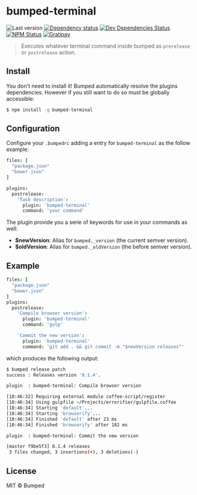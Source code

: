 # bumped-terminal

![Last version](https://img.shields.io/github/tag/bumped/bumped-terminal.svg?style=flat-square)
[![Dependency status](http://img.shields.io/david/bumped/bumped-terminal.svg?style=flat-square)](https://david-dm.org/bumped/bumped-terminal)
[![Dev Dependencies Status](http://img.shields.io/david/dev/bumped/bumped-terminal.svg?style=flat-square)](https://david-dm.org/bumped/bumped-terminal#info=devDependencies)
[![NPM Status](http://img.shields.io/npm/dm/bumped-terminal.svg?style=flat-square)](https://www.npmjs.org/package/bumped-terminal)
[![Gratipay](https://img.shields.io/gratipay/bumped.svg?style=flat-square)](https://gratipay.com/~Kikobeats/)

> Executes whatever terminal command inside bumped as `prerelease` or `postrelease` action.

## Install

You don't need to install it! Bumped automatically resolve the plugins dependencies. However if you still want to do so must be globally accessible:

```bash
$ npm install -g bumped-terminal
```

## Configuration

Configure your `.bumpedrc` adding a entry for `bumped-terminal` as the follow example:

```cson
files: [
  "package.json"
  "bower.json"
]

plugins:
  postrelease:
    'Task description':
      plugin: 'bumped-terminal'
      command: 'your command'
```

The plugin provide you a serie of keywords for use in your commands as well:

* **$newVersion**: Alias for `bumped._version` (the current semver version).
* **$oldVersion**: Alias for `bumped._oldVersion` (the before semver version).


## Example

```cson
files: [
  "package.json"
  "bower.json"
]
plugins:
  postrelease:
    'Compile browser version':
      plugin: 'bumped-terminal'
      command: 'gulp'

    'Commit the new version':
      plugin: 'bumped-terminal'
      command: 'git add . && git commit -m "$newVersion releases"'

```

which produces the following output:

```bash
$ bumped release patch
success	: Releases version '0.1.4'.

plugin	: bumped-terminal: Compile browser version

[10:46:32] Requiring external module coffee-script/register
[10:46:34] Using gulpfile ~/Projects/errorifier/gulpfile.coffee
[10:46:34] Starting 'default'...
[10:46:34] Starting 'browserify'...
[10:46:34] Finished 'default' after 23 ms
[10:46:34] Finished 'browserify' after 182 ms

plugin	: bumped-terminal: Commit the new version

[master f9be5f3] 0.1.4 releases
 3 files changed, 3 insertions(+), 3 deletions(-)
```

## License

MIT © Bumped
